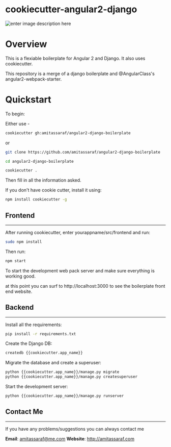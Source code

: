 # cookiecutter-angular2-django

![enter image description here](https://travis-ci.org/agconti/cookiecutter-django-rest.svg?branch=master)

Overview 
===
This is a flexiable boilerplate for Angular 2 and Django.
It also uses cookiecutter.

This repository is a merge of a django boilerplate and @AngularClass's angular2-webpack-starter.

Quickstart
===

To begin:

Either use -

```bash
cookiecutter gh:amitassaraf/angular2-django-boilerplate
```

or 

```bash
git clone https://github.com/amitassaraf/angular2-django-boilerplate 

cd angular2-django-boilerplate

cookiecutter .
```

Then fill in all the information asked.

If you don't have cookie cutter, install it using:
```bash
npm install cookiecutter -g
```

Frontend
-----
-----

After running cookiecutter, enter yourappname/src/frontend
and run:
```bash
sudo npm install
```

Then run:
```bash
npm start
```
To start the development web pack server and make sure everything is working good.

at this point you can surf to http://localhost:3000 to see the boilerplate front end website.

Backend
---
-----

Install all the requirements:
```bash
pip install -r requirements.txt
```

Create the Django DB:
```bash
createdb {{cookiecutter.app_name}}
```

Migrate the database and create a superuser:
```bash
python {{cookiecutter.app_name}}/manage.py migrate
python {{cookiecutter.app_name}}/manage.py createsuperuser
```

Start the development server:
```bash
python {{cookiecutter.app_name}}/manage.py runserver
```

Contact Me
---
---
If you have any problems/suggestions you can always contact me

**Email**: amitassaraf@me.com
**Website**: http://amitassaraf.com